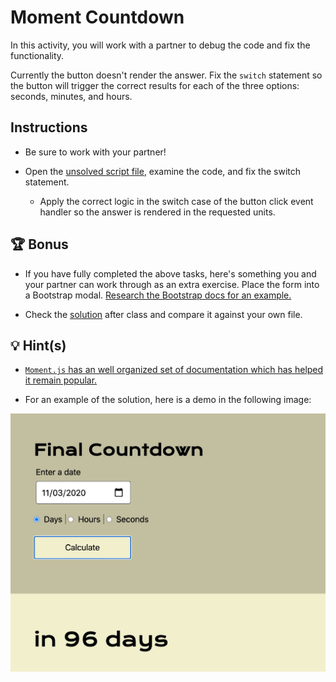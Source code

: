 # Moment Countdown

In this activity, you will work with a partner to debug the code and fix the functionality.

Currently the button doesn't render the answer. Fix the `switch` statement so the button will trigger the correct results for each of the three options: seconds, minutes, and hours.

## Instructions

* Be sure to work with your partner!

* Open the [unsolved script file](./Unsolved/assets/js/script.js), examine the code, and fix the switch statement. 

  * Apply the correct logic in the switch case of the button click event handler so the answer is rendered in the requested units.

## 🏆 Bonus

* If you have fully completed the above tasks, here's something you and your partner can work through as an extra exercise. Place the form into a Bootstrap modal. [Research the Bootstrap docs for an example.](https://getbootstrap.com/docs/4.0/components/modal/) 

* Check the [solution](./Solved/assets/js/script.js) after class and compare it against your own file. 

## 💡 Hint(s)

* [`Moment.js` has an well organized set of documentation which has helped it remain popular.](https://momentjs.com/docs/#/query/)

* For an example of the solution, here is a demo in the following image:

![The solution displays the time interval in days.](./solved-countdown.jpg)

